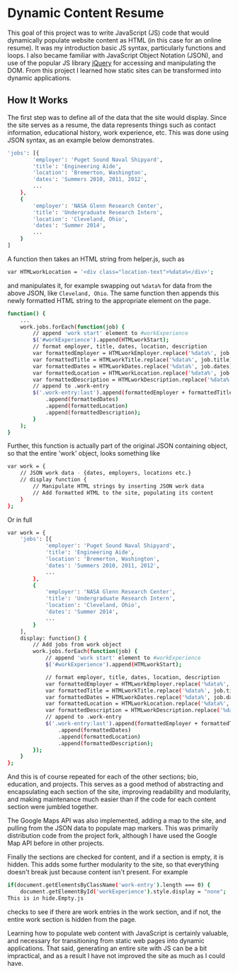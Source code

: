 # Dynamic Content Resume
This goal of this project was to write JavaScript (JS) code that would dynamically populate website content as HTML (in this case for an online resume). It was my introduction basic JS syntax, particularly functions and loops. I also became familiar with JavaScript Object Notation (JSON), and use of the popular JS library [jQuery] for accessing and manipulating the DOM. From this project I learned how static sites can be transformed into dynamic applications.

## How It Works
The first step was to define all of the data that the site would display. Since the site serves as a resume, the data represents things such as contact information, educational history, work experience, etc. This was done using JSON syntax, as an example below demonstrates.
```sh
'jobs': [{
		'employer': 'Puget Sound Naval Shipyard',
		'title': 'Engineering Aide',
		'location': 'Bremerton, Washington',
		'dates': 'Summers 2010, 2011, 2012',
		...
	},
	{
		'employer': 'NASA Glenn Research Center',
		'title': 'Undergraduate Research Intern',
		'location': 'Cleveland, Ohio',
		'dates': 'Summer 2014',
		...
	}
]
```
A function then takes an HTML string from helper.js, such as
```sh
var HTMLworkLocation = '<div class="location-text">%data%</div>';
```
and manipulates it, for example swapping out `%data%` for data from the above JSON, like `Cleveland, Ohio`. The same function then appends this newly formatted HTML string to the appropriate element on the page.
```sh
function() {
    ...
	work.jobs.forEach(function(job) {
	    // append 'work start' element to #workExperience
	    $('#workExperience').append(HTMLworkStart);
	    // format employer, title, dates, location, description
	    var formattedEmployer = HTMLworkEmployer.replace('%data%', job.employer);
		var formattedTitle = HTMLworkTitle.replace('%data%', job.title);
		var formattedDates = HTMLworkDates.replace('%data%', job.dates);
		var formattedLocation = HTMLworkLocation.replace('%data%', job.location);
		var formattedDescription = HTMLworkDescription.replace('%data%', job.description);
		// append to .work-entry
		$('.work-entry:last').append(formattedEmployer + formattedTitle)
			.append(formattedDates)
			.append(formattedLocation)
			.append(formattedDescription);
		}
	);
}
```
Further, this function is actually part of the original JSON containing object, so that the entire 'work' object, looks something like
```sh
var work = {
	// JSON work data - {dates, employers, locations etc.}
	// display function {
	    // Manipulate HTML strings by inserting JSON work data
	    // Add formatted HTML to the site, populating its content
	}
};
```
Or in full
```sh
var work = {
	'jobs': [{
			'employer': 'Puget Sound Naval Shipyard',
			'title': 'Engineering Aide',
			'location': 'Bremerton, Washington',
			'dates': 'Summers 2010, 2011, 2012',
			...
		},
		{
			'employer': 'NASA Glenn Research Center',
			'title': 'Undergraduate Research Intern',
			'location': 'Cleveland, Ohio',
			'dates': 'Summer 2014',
			...
		}
	],
	display: function() {
		// Add jobs from work object
		work.jobs.forEach(function(job) {
			// append 'work start' element to #workExperience
			$('#workExperience').append(HTMLworkStart);

			// format employer, title, dates, location, description
			var formattedEmployer = HTMLworkEmployer.replace('%data%', job.employer);
			var formattedTitle = HTMLworkTitle.replace('%data%', job.title);
			var formattedDates = HTMLworkDates.replace('%data%', job.dates);
			var formattedLocation = HTMLworkLocation.replace('%data%', job.location);
			var formattedDescription = HTMLworkDescription.replace('%data%', job.description);
			// append to .work-entry
			$('.work-entry:last').append(formattedEmployer + formattedTitle)
				.append(formattedDates)
				.append(formattedLocation)
				.append(formattedDescription);
		});
	}
};
```
And this is of course repeated for each of the other sections; bio, education, and projects. This serves as a good method of abstracting and encapsulating each section of the site, improving readability and modularity, and making maintenance much easier than if the code for each content section were jumbled together.

The Google Maps API was also implemented, adding a map to the site, and pulling from the JSON data to populate map markers. This was primarily distribution code from the project fork, although I have used the Google Map API before in other projects.

Finally the sections are checked for content, and if a section is empty, it is hidden. This adds some further modularity to the site, so that everything doesn't break just because content isn't present. For example
```sh
if(document.getElementsByClassName('work-entry').length === 0) {
    document.getElementById('workExperience').style.display = "none";
This is in hide.Empty.js
```
checks to see if there are work entries in the work section, and if not, the entire work section is hidden from the page.

Learning how to populate web content with JavaScript is certainly valuable, and necessary for transitioning from static web pages into dynamic applications. That said, generating an entire site with JS can be a bit impractical, and as a result I have not improved the site as much as I could have.

[jQuery]: <https://jquery.com/>


